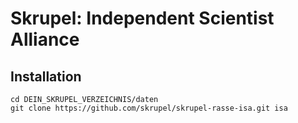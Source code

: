 # Skrupel: Independent Scientist Alliance

## Installation

    cd DEIN_SKRUPEL_VERZEICHNIS/daten
    git clone https://github.com/skrupel/skrupel-rasse-isa.git isa
